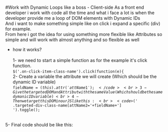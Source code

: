 #Work with Dynamic Loops like a boss - Client-side 
As a front end developer i work with code all the time and what i face a lot is when the developer provide me a loop of DOM elements with Dynamic IDs <br>And i want to make something simple like on click i expand a specific (div) for example.<br>From here i got the idea for using something more flexible like Attributes so simple and will work with almost anything and so flexible as well
<br>
- how it works?<br>
<br>1- we need to start a simple function as for the example it's click function.
<br><code>$('.on-click-item-class-name').click(function(e){</code>
<br>2- Create a variable the attribute we will create (Which should be the dynamic ID variable)
<br><code>fieldName = $(this).attr('attName1');</code>
<br>3- Give the targeted DOM and Attribut with the same Value (Which should be the same dymanic ID variable)
<br>4- Then we target this DOM in our JS like this:
<br><code>$(' .targeted-div-class-name[attName2='+fieldName+'] ').toggle();</code>

<br>5- Final code should be like this:
<img src="http://ieiad.com/d-links/dynamic-loop-ex.png" alt="">

